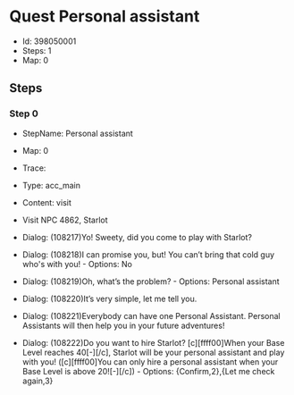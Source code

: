 # Quest Personal assistant

- Id: 398050001
- Steps: 1
- Map: 0

## Steps

### Step 0
- StepName:  Personal assistant
- Map:  0
- Trace:  
- Type:  acc_main
- Content:  visit
- Visit NPC 4862, Starlot

- Dialog: (108217)Yo! Sweety, did you come to play with Starlot?
- Dialog: (108218)I can promise you, but! You can’t bring that cold guy who's with you! - Options: No
- Dialog: (108219)Oh, what’s the problem? - Options: Personal assistant
- Dialog: (108220)It’s very simple, let me tell you.
- Dialog: (108221)Everybody can have one Personal Assistant. Personal Assistants will then help you in your future adventures!
- Dialog: (108222)Do you want to hire Starlot? [c][ffff00]When your Base Level reaches 40[-][/c], Starlot will be your personal assistant and play with you! ([c][ffff00]You can only hire a personal assistant when your Base Level is above 20![-][/c]) - Options: {Confirm,2},{Let me check again,3}


